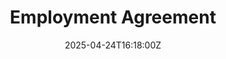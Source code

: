---
title: Employment Agreement
linkTitle: Employment Agreement
date: '2025-04-24T16:18:00Z'
weight: 1
description: No content
draft: false
ref: employment-agreement
---